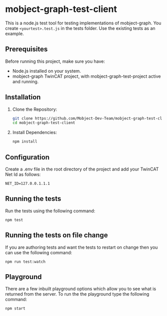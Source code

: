 # mobject-graph-test-client

This is a node.js test tool for testing implementations of mobject-graph. You create `<yourtest>.test.js` in the tests folder. Use the existing tests as an example.

## Prerequisites

Before running this project, make sure you have:

- Node.js installed on your system.
- mobject-graph TwinCAT project, with mobject-graph-test-project active and running.

## Installation

1. Clone the Repository:
   ```bash
   git clone https://github.com/Mobject-Dev-Team/mobject-graph-test-client.git
   cd mobject-graph-test-client
   ```
2. Install Dependencies:
   ```bash
   npm install
   ```

## Configuration

Create a .env file in the root directory of the project and add your TwinCAT Net Id as follows:

```
NET_ID=127.0.0.1.1.1
```

## Running the tests

Run the tests using the following command:

```
npm test
```

## Running the tests on file change

If you are authoring tests and want the tests to restart on change then you can use the following command:

```
npm run test:watch
```

## Playground

There are a few inbuilt playground options which allow you to see what is returned from the server. To run the the playground type the following command:

```
npm start
```
